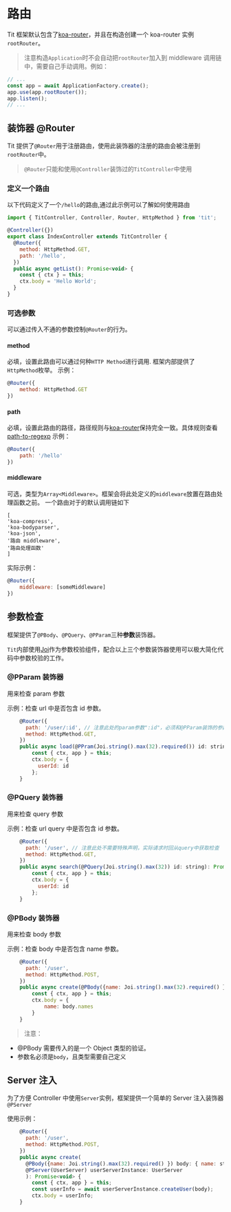 # 路由

Tit 框架默认包含了[koa-router](https://github.com/ZijianHe/koa-router)，并且在构造创建一个 koa-router 实例`rootRouter`。

> 注意构造`Application`时不会自动把`rootRouter`加入到 middleware 调用链中，需要自己手动调用。例如：

```javascript
// ...
const app = await ApplicationFactory.create();
app.use(app.rootRouter());
app.listen();
// ...
```

## 装饰器 @Router

Tit 提供了`@Router`用于注册路由，使用此装饰器的注册的路由会被注册到`rootRouter`中。

> `@Router`只能和使用`@Controller`装饰过的`TitController`中使用

### 定义一个路由

以下代码定义了一个`/hello`的路由,通过此示例可以了解如何使用路由

```javascript
import { TitController, Controller, Router, HttpMethod } from 'tit';

@Controller({})
export class IndexController extends TitController {
  @Router({
    method: HttpMethod.GET,
    path: '/hello',
  })
  public async getList(): Promise<void> {
    const { ctx } = this;
    ctx.body = 'Hello World';
  }
}
```

### 可选参数

可以通过传入不通的参数控制`@Router`的行为。

#### method

必填，设置此路由可以通过何种`HTTP Method`进行调用.
框架内部提供了`HttpMethod`枚举。
示例：

```javascript
@Router({
    method: HttpMethod.GET
})
```

#### path

必填，设置此路由的路径，路径规则与[koa-router](https://github.com/ZijianHe/koa-router)保持完全一致。具体规则查看[path-to-regexp](https://github.com/pillarjs/path-to-regexp)
示例：

```javascript
@Router({
    path: '/hello'
})
```

#### middleware

可选，类型为`Array<Middleware>`。框架会将此处定义的`middleware`放置在路由处理函数之前。
一个路由对于的默认调用链如下

```
[
'koa-compress',
'koa-bodyparser',
'koa-json',
'路由 middleware',
'路由处理函数'
]
```

实际示例：

```javascript
@Router({
    middleware: [someMiddleware]
})
```

## 参数检查

框架提供了`@PBody`、`@PQuery`、`@PParam`三种**参数**装饰器。

`Tit`内部使用[Joi](https://github.com/sideway/joi/blob/master/API.md)作为参数校验组件，配合以上三个参数装饰器使用可以极大简化代码中参数校验的工作。

### @PParam 装饰器

用来检查 param 参数

示例：检查 url 中是否包含 id 参数。

```javascript
    @Router({
      path: '/user/:id', // 注意此处的param参数":id"，必须和@PParam装饰的参数名保持一致
      method: HttpMethod.GET,
    })
    public async load(@PPram(Joi.string().max(32).required()) id: string): Promise<void> {
        const { ctx, app } = this;
        ctx.body = {
          userId: id
        };
    }
```

### @PQuery 装饰器

用来检查 query 参数

示例：检查 url query 中是否包含 id 参数。

```javascript
    @Router({
      path: '/user', // 注意此处不需要特殊声明，实际请求时回从query中获取检查
      method: HttpMethod.GET,
    })
    public async search(@PQuery(Joi.string().max(32)) id: string): Promise<void> {
        const { ctx, app } = this;
        ctx.body = {
          userId: id
        };
    }
```

### @PBody 装饰器

用来检查 body 参数

示例：检查 body 中是否包含 name 参数。

```javascript
    @Router({
      path: '/user',
      method: HttpMethod.POST,
    })
    public async create(@PBody({name: Joi.string().max(32).required() }) body: { name: string }): Promise<void> {
        const { ctx, app } = this;
        ctx.body = {
            name: body.names
        }
    }
```

> 注意：

- @PBody 需要传入的是一个 Object 类型的验证。
- 参数名必须是`body`，且类型需要自己定义

## Server 注入

为了方便 Controller 中使用`Server`实例，框架提供一个简单的 Server 注入装饰器`@PServer`

使用示例：
```javascript
    @Router({
      path: '/user',
      method: HttpMethod.POST,
    })
    public async create(
      @PBody({name: Joi.string().max(32).required() }) body: { name: string },
      @PServer(UserServer) userServerInstance: UserServer
      ): Promise<void> {
        const { ctx, app } = this;
        const userInfo = await userServerInstance.createUser(body);
        ctx.body = userInfo;
    }
```